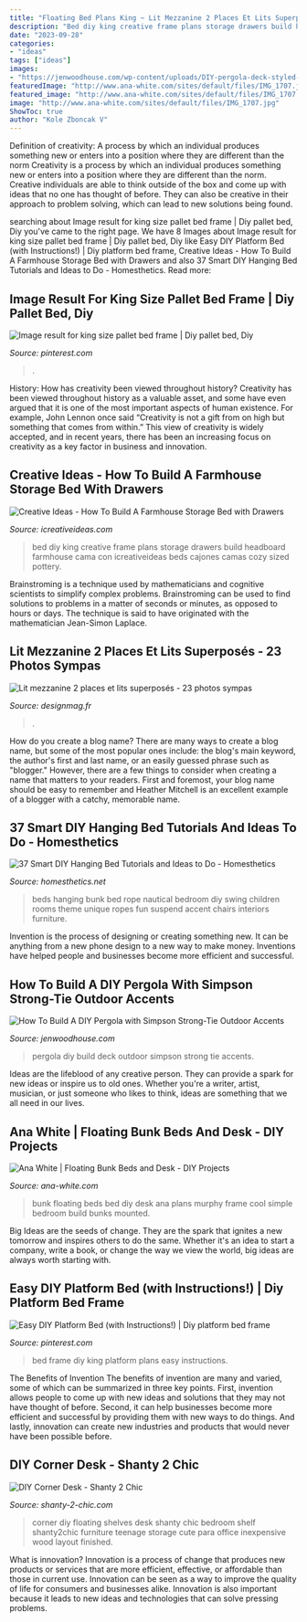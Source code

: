 ```yaml
---
title: "Floating Bed Plans King ~ Lit Mezzanine 2 Places Et Lits Superposés"
description: "Bed diy king creative frame plans storage drawers build headboard farmhouse cama con icreativeideas beds cajones camas cozy sized pottery"
date: "2023-09-28"
categories:
- "ideas"
tags: ["ideas"]
images:
- "https://jenwoodhouse.com/wp-content/uploads/DIY-pergola-deck-styled-21.jpg"
featuredImage: "http://www.ana-white.com/sites/default/files/IMG_1707.jpg"
featured_image: "http://www.ana-white.com/sites/default/files/IMG_1707.jpg"
image: "http://www.ana-white.com/sites/default/files/IMG_1707.jpg"
ShowToc: true
author: "Kole Zboncak V"
---
```



Definition of creativity: A process by which an individual produces something new or enters into a position where they are different than the norm
Creativity is a process by which an individual produces something new or enters into a position where they are different than the norm. Creative individuals are able to think outside of the box and come up with ideas that no one has thought of before. They can also be creative in their approach to problem solving, which can lead to new solutions being found.

	

		
searching about Image result for king size pallet bed frame | Diy pallet bed, Diy you've came to the right page. We have 8 Images about Image result for king size pallet bed frame | Diy pallet bed, Diy like Easy DIY Platform Bed (with Instructions!) | Diy platform bed frame, Creative Ideas - How To Build A Farmhouse Storage Bed with Drawers and also 37 Smart DIY Hanging Bed Tutorials and Ideas to Do - Homesthetics. Read more:
		
    
## Image Result For King Size Pallet Bed Frame | Diy Pallet Bed, Diy

<img loading=lazy src="https://i.pinimg.com/736x/b4/03/ea/b403ea9570835588115ad66d819b0426.jpg" onerror="this.onerror=null;this.src='https://tse4.mm.bing.net/th?id=OIP.SmfSLD0HEV0ErkqPXjCliQHaE8&amp;pid=15.1';" alt="Image result for king size pallet bed frame | Diy pallet bed, Diy">

_Source: pinterest.com_

>. 

	

History: How has creativity been viewed throughout history?
Creativity has been viewed throughout history as a valuable asset, and some have even argued that it is one of the most important aspects of human existence. For example, John Lennon once said “Creativity is not a gift from on high but something that comes from within.” This view of creativity is widely accepted, and in recent years, there has been an increasing focus on creativity as a key factor in business and innovation.

    
## Creative Ideas - How To Build A Farmhouse Storage Bed With Drawers

<img loading=lazy src="http://www.icreativeideas.com/wp-content/uploads/2014/09/Creative-DIY-King-Size-Bed.jpg?0d7df5" onerror="this.onerror=null;this.src='https://tse3.mm.bing.net/th?id=OIP.eKndPohPTKFRk_ggoDAkMwHaIS&amp;pid=15.1';" alt="Creative Ideas - How To Build A Farmhouse Storage Bed with Drawers">

_Source: icreativeideas.com_

>bed diy king creative frame plans storage drawers build headboard farmhouse cama con icreativeideas beds cajones camas cozy sized pottery. 

	

Brainstroming is a technique used by mathematicians and cognitive scientists to simplify complex problems. Brainstroming can be used to find solutions to problems in a matter of seconds or minutes, as opposed to hours or days. The technique is said to have originated with the mathematician Jean-Simon Laplace.

    
## Lit Mezzanine 2 Places Et Lits Superposés - 23 Photos Sympas

<img loading=lazy src="https://designmag.fr/wp-content/uploads/lit-mezzanine-2-places-gagner-de-lespace-coin-bureau.jpg" onerror="this.onerror=null;this.src='https://tse4.mm.bing.net/th?id=OIP.dwdXoLvZjkvYouCdnItnjgHaFj&amp;pid=15.1';" alt="Lit mezzanine 2 places et lits superposés - 23 photos sympas">

_Source: designmag.fr_

>. 

	

How do you create a blog name?
There are many ways to create a blog name, but some of the most popular ones include: the blog's main keyword, the author's first and last name, or an easily guessed phrase such as "blogger." However, there are a few things to consider when creating a name that matters to your readers. First and foremost, your blog name should be easy to remember and Heather Mitchell is an excellent example of a blogger with a catchy, memorable name.

    
## 37 Smart DIY Hanging Bed Tutorials And Ideas To Do - Homesthetics

<img loading=lazy src="https://cdn.homesthetics.net/wp-content/uploads/2017/01/rope-bunk-rooms-for-children.jpg" onerror="this.onerror=null;this.src='https://tse1.mm.bing.net/th?id=OIP.l4OkYqkmthHmeGXHpeWaIQHaIk&amp;pid=15.1';" alt="37 Smart DIY Hanging Bed Tutorials and Ideas to Do - Homesthetics">

_Source: homesthetics.net_

>beds hanging bunk bed rope nautical bedroom diy swing children rooms theme unique ropes fun suspend accent chairs interiors furniture. 

	

Invention is the process of designing or creating something new. It can be anything from a new phone design to a new way to make money. Inventions have helped people and businesses become more efficient and successful.

    
## How To Build A DIY Pergola With Simpson Strong-Tie Outdoor Accents

<img loading=lazy src="https://jenwoodhouse.com/wp-content/uploads/DIY-pergola-deck-styled-21.jpg" onerror="this.onerror=null;this.src='https://tse1.mm.bing.net/th?id=OIP.2tMJlFrgnDKFSPPrpWXWbAHaLH&amp;pid=15.1';" alt="How To Build A DIY Pergola with Simpson Strong-Tie Outdoor Accents">

_Source: jenwoodhouse.com_

>pergola diy build deck outdoor simpson strong tie accents. 

	

Ideas are the lifeblood of any creative person. They can provide a spark for new ideas or inspire us to old ones. Whether you're a writer, artist, musician, or just someone who likes to think, ideas are something that we all need in our lives.

    
## Ana White | Floating Bunk Beds And Desk - DIY Projects

<img loading=lazy src="http://www.ana-white.com/sites/default/files/IMG_1707.jpg" onerror="this.onerror=null;this.src='https://tse2.mm.bing.net/th?id=OIP.V3L_pCuWmZH47RYfm2jZjwHaJ4&amp;pid=15.1';" alt="Ana White | Floating Bunk Beds and Desk - DIY Projects">

_Source: ana-white.com_

>bunk floating beds bed diy desk ana plans murphy frame cool simple bedroom build bunks mounted. 

	

Big Ideas are the seeds of change. They are the spark that ignites a new tomorrow and inspires others to do the same. Whether it's an idea to start a company, write a book, or change the way we view the world, big ideas are always worth starting with.

    
## Easy DIY Platform Bed (with Instructions!) | Diy Platform Bed Frame

<img loading=lazy src="https://i.pinimg.com/736x/30/87/01/3087013d323f1d4ed99f7ab2e8049771.jpg" onerror="this.onerror=null;this.src='https://tse1.mm.bing.net/th?id=OIP.dF43t2EgXYp30qzEbCcJ6wHaKk&amp;pid=15.1';" alt="Easy DIY Platform Bed (with Instructions!) | Diy platform bed frame">

_Source: pinterest.com_

>bed frame diy king platform plans easy instructions. 

	

The Benefits of Invention
The benefits of invention are many and varied, some of which can be summarized in three key points. First, invention allows people to come up with new ideas and solutions that they may not have thought of before. Second, it can help businesses become more efficient and successful by providing them with new ways to do things. And lastly, innovation can create new industries and products that would never have been possible before.

    
## DIY Corner Desk - Shanty 2 Chic

<img loading=lazy src="http://www.shanty-2-chic.com/wp-content/uploads/2016/02/Corner-Desk-DIY.jpg" onerror="this.onerror=null;this.src='https://tse2.mm.bing.net/th?id=OIP.Y-0aB2GUhVa3mqdy1-31oQHaKo&amp;pid=15.1';" alt="DIY Corner Desk - Shanty 2 Chic">

_Source: shanty-2-chic.com_

>corner diy floating shelves desk shanty chic bedroom shelf shanty2chic furniture teenage storage cute para office inexpensive wood layout finished. 

	

What is innovation?
Innovation is a process of change that produces new products or services that are more efficient, effective, or affordable than those in current use. Innovation can be seen as a way to improve the quality of life for consumers and businesses alike. Innovation is also important because it leads to new ideas and technologies that can solve pressing problems.

